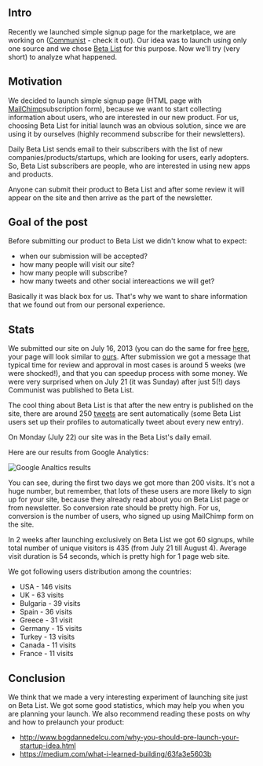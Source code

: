 <!--
name: Product launch on Beta List
description: Analysis of product launch on Beta List
author: Anton Podviaznikov
author_email: anton@hashobject.com
author_url: http://hashobject.com/team/anton
author_github: podviaznikov
author_twitter: podviaznikov
author_avatar: /images/anton-avatar.png
location: Panama City, Panama
date_created: 2013-08-04
date_modified: 2013-08-05
date_published: 2013-07-22
headline:
in_language: en
keywords: web site, web app, launch on Beta List, betalist, launcg analysis, communi.st, MailChimp
discussion_url: https://github.com/hashobject/blog.hashobject.com/issues/6
canonical_url: http://blog.hashobject.com/product-launch-on-betalist
-->
## Intro

Recently we launched simple signup page for the marketplace, we are working on
([Communist](http://communi.st) - check it out). Our idea was to launch
using only one source and we chose [Beta List](http://betali.st) for this purpose.
Now we'll try (very short) to analyze what happened.

## Motivation

We decided to launch simple signup page (HTML page with [MailChimp](http://mailchimp.com/)subscription form), 
because we want to start collecting information about users, who are interested in
our new product. For us, choosing Beta List for initial launch was an obvious solution, since we are
using it by ourselves (highly recommend subscribe for their newsletters).

Daily Beta List sends email to their subscribers with the list of new companies/products/startups, which are 
looking for users, early adopters. So, Beta List subscribers are people, who are interested in using new apps 
and products.

Anyone can submit their product to Beta List and after some review it will appear on the site and then arrive 
as the part of the newsletter.

## Goal of the post

Before submitting our product to Beta List we didn't know what to expect:

  * when our submission will be accepted?
  * how many people will visit our site?
  * how many people will subscribe?
  * how many tweets and other social intereactions we will get?

Basically it was black box for us. That's why we want to share information that we found out from our personal 
experience.


## Stats

We submitted our site on July 16, 2013 (you can do the same for free 
[here](http://betali.st/submit), your page will look similar to [ours](http://betali.st/startups/communist).
After submission we got a message that typical time for review and approval in most cases is around 5 weeks 
(we were shocked!), and that you can speedup process with some money. We were very surprised when on July 21 
(it was Sunday) after just 5(!) days Communist was published to Beta List.

The cool thing about Beta List is that after the new entry is published on the site, there are around 250 
[tweets](https://twitter.com/search?q=%23communi.st) are sent automatically (some Beta List users set up 
their profiles to automatically tweet about every new entry).

On Monday (July 22) our site was in the Beta List's daily email.

Here are our results from Google Analytics:

![Google Analtics results](/images/product-launch-on-betalist-fig-1.png)

You can see, during the first two days we got more than 200 visits. It's not a huge number, but remember, 
that lots of these users are more likely to sign up for your site, because they already read about you on 
Beta List page or from newsletter. So conversion rate should be pretty high. For us, conversion is the number 
of users, who signed up using MailChimp form on the site.

In 2 weeks after launching exclusively on Beta List we got 60 signups, while total number of unique 
visitors is 435 (from July 21 till August 4). Average visit duration is 54 seconds, which is pretty 
high for 1 page web site.

We got following users distribution among the countries:

 * USA - 146 visits
 * UK - 63 visits
 * Bulgaria - 39 visits
 * Spain - 36 visits
 * Greece - 31 visit
 * Germany - 15 visits
 * Turkey - 13 visits
 * Canada - 11 visits
 * France - 11 visits


## Conclusion

We think that we made a very interesting experiment of launching site just on Beta List. 
We got some good statistics, which may help you when you are planning your launch. We also recommend 
reading these posts on why and how to prelaunch your product:

  * http://www.bogdannedelcu.com/why-you-should-pre-launch-your-startup-idea.html
  * https://medium.com/what-i-learned-building/63fa3e5603b
